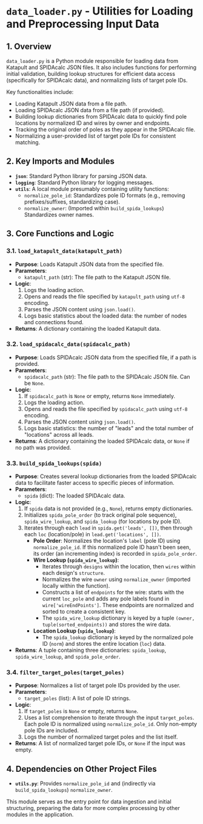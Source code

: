 # `data_loader.py` - Utilities for Loading and Preprocessing Input Data

## 1. Overview

`data_loader.py` is a Python module responsible for loading data from Katapult and SPIDAcalc JSON files. It also includes functions for performing initial validation, building lookup structures for efficient data access (specifically for SPIDAcalc data), and normalizing lists of target pole IDs.

Key functionalities include:
*   Loading Katapult JSON data from a file path.
*   Loading SPIDAcalc JSON data from a file path (if provided).
*   Building lookup dictionaries from SPIDAcalc data to quickly find pole locations by normalized ID and wires by owner and endpoints.
*   Tracking the original order of poles as they appear in the SPIDAcalc file.
*   Normalizing a user-provided list of target pole IDs for consistent matching.

## 2. Key Imports and Modules

*   **`json`**: Standard Python library for parsing JSON data.
*   **`logging`**: Standard Python library for logging messages.
*   **`utils`**: A local module presumably containing utility functions:
    *   `normalize_pole_id`: Standardizes pole ID formats (e.g., removing prefixes/suffixes, standardizing case).
    *   `normalize_owner`: (Imported within `build_spida_lookups`) Standardizes owner names.

## 3. Core Functions and Logic

### 3.1. `load_katapult_data(katapult_path)`

*   **Purpose**: Loads Katapult JSON data from the specified file.
*   **Parameters**:
    *   `katapult_path` (str): The file path to the Katapult JSON file.
*   **Logic**:
    1.  Logs the loading action.
    2.  Opens and reads the file specified by `katapult_path` using `utf-8` encoding.
    3.  Parses the JSON content using `json.load()`.
    4.  Logs basic statistics about the loaded data: the number of nodes and connections found.
*   **Returns**: A dictionary containing the loaded Katapult data.

### 3.2. `load_spidacalc_data(spidacalc_path)`

*   **Purpose**: Loads SPIDAcalc JSON data from the specified file, if a path is provided.
*   **Parameters**:
    *   `spidacalc_path` (str): The file path to the SPIDAcalc JSON file. Can be `None`.
*   **Logic**:
    1.  If `spidacalc_path` is `None` or empty, returns `None` immediately.
    2.  Logs the loading action.
    3.  Opens and reads the file specified by `spidacalc_path` using `utf-8` encoding.
    4.  Parses the JSON content using `json.load()`.
    5.  Logs basic statistics: the number of "leads" and the total number of "locations" across all leads.
*   **Returns**: A dictionary containing the loaded SPIDAcalc data, or `None` if no path was provided.

### 3.3. `build_spida_lookups(spida)`

*   **Purpose**: Creates several lookup dictionaries from the loaded SPIDAcalc data to facilitate faster access to specific pieces of information.
*   **Parameters**:
    *   `spida` (dict): The loaded SPIDAcalc data.
*   **Logic**:
    1.  If `spida` data is not provided (e.g., `None`), returns empty dictionaries.
    2.  Initializes `spida_pole_order` (to track original pole sequence), `spida_wire_lookup`, and `spida_lookup` (for locations by pole ID).
    3.  Iterates through each `lead` in `spida.get('leads', [])`, then through each `loc` (location/pole) in `lead.get('locations', [])`.
        *   **Pole Order**: Normalizes the location's `label` (pole ID) using `normalize_pole_id`. If this normalized pole ID hasn't been seen, its order (an incrementing index) is recorded in `spida_pole_order`.
        *   **Wire Lookup (`spida_wire_lookup`)**:
            *   Iterates through `designs` within the location, then `wires` within each design's `structure`.
            *   Normalizes the wire `owner` using `normalize_owner` (imported locally within the function).
            *   Constructs a list of `endpoints` for the wire: starts with the current `loc_pole` and adds any pole labels found in `wire['wireEndPoints']`. These endpoints are normalized and sorted to create a consistent key.
            *   The `spida_wire_lookup` dictionary is keyed by a tuple `(owner, tuple(sorted_endpoints))` and stores the wire data.
        *   **Location Lookup (`spida_lookup`)**:
            *   The `spida_lookup` dictionary is keyed by the normalized pole ID (`norm`) and stores the entire location (`loc`) data.
*   **Returns**: A tuple containing three dictionaries: `spida_lookup`, `spida_wire_lookup`, and `spida_pole_order`.

### 3.4. `filter_target_poles(target_poles)`

*   **Purpose**: Normalizes a list of target pole IDs provided by the user.
*   **Parameters**:
    *   `target_poles` (list): A list of pole ID strings.
*   **Logic**:
    1.  If `target_poles` is `None` or empty, returns `None`.
    2.  Uses a list comprehension to iterate through the input `target_poles`. Each pole ID is normalized using `normalize_pole_id`. Only non-empty pole IDs are included.
    3.  Logs the number of normalized target poles and the list itself.
*   **Returns**: A list of normalized target pole IDs, or `None` if the input was empty.

## 4. Dependencies on Other Project Files

*   **`utils.py`**: Provides `normalize_pole_id` and (indirectly via `build_spida_lookups`) `normalize_owner`.

This module serves as the entry point for data ingestion and initial structuring, preparing the data for more complex processing by other modules in the application.
